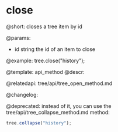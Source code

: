 close
=============

@short: closes a tree item by id


@params:
- id 	string		the id of an item to close



@example:
tree.close("history");


@template: api_method
@descr:



@relatedapi:
tree/api/tree_open_method.md


@changelog:

@deprecated: instead of it, you can use the tree/api/tree_collapse_method.md method:
~~~js
tree.collapse("history");
~~~
